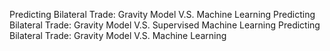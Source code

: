 Predicting Bilateral Trade: Gravity Model V.S. Machine Learning
Predicting Bilateral Trade: Gravity Model V.S. Supervised Machine Learning
Predicting Bilateral Trade: Gravity Model V.S. Machine Learning 
